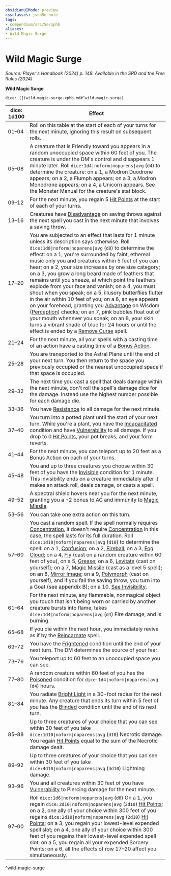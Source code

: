 ```yaml
---
obsidianUIMode: preview
cssclasses: json5e-note
tags:
- compendium/src/5e/xphb
aliases:
- Wild Magic Surge
---
```

# Wild Magic Surge
*Source: Player's Handbook (2024) p. 149. Available in the <span title='Systems Reference Document (5.2)'>SRD</span> and the Free Rules (2024)* 

**Wild Magic Surge**

`dice: [](wild-magic-surge-xphb.md#^wild-magic-surge)`

| dice: 1d100 | Effect |
|-------------|--------|
| 01–04 | Roll on this table at the start of each of your turns for the next minute, ignoring this result on subsequent rolls. |
| 05–08 | A creature that is Friendly toward you appears in a random unoccupied space within 60 feet of you. The creature is under the DM's control and disappears 1 minute later. Roll `dice:1d4\|noform\|noparens\|avg` (`d4`) to determine the creature: on a 1, a Modron Duodrone appears; on a 2, a Flumph appears; on a 3, a Modron Monodrone appears; on a 4, a Unicorn appears. See the Monster Manual for the creature's stat block. |
| 09–12 | For the next minute, you regain 5 [Hit Points](/3-Mechanics/CLI/variant-rules/hit-points-xphb.md) at the start of each of your turns. |
| 13–16 | Creatures have [Disadvantage](/3-Mechanics/CLI/variant-rules/disadvantage-xphb.md) on saving throws against the next spell you cast in the next minute that involves a saving throw. |
| 17–20 | You are subjected to an effect that lasts for 1 minute unless its description says otherwise. Roll `dice:1d8\|noform\|noparens\|avg` (`d8`) to determine the effect: on a 1, you're surrounded by faint, ethereal music only you and creatures within 5 feet of you can hear; on a 2, your size increases by one size category; on a 3, you grow a long beard made of feathers that remains until you sneeze, at which point the feathers explode from your face and vanish; on a 4, you must shout when you speak; on a 5, illusory butterflies flutter in the air within 10 feet of you; on a 6, an eye appears on your forehead, granting you [Advantage](/3-Mechanics/CLI/variant-rules/advantage-xphb.md) on Wisdom ([Perception](skills.md#Perception)) checks; on an 7, pink bubbles float out of your mouth whenever you speak; on an 8, your skin turns a vibrant shade of blue for 24 hours or until the effect is ended by a [Remove Curse](/3-Mechanics/CLI/spells/remove-curse-xphb.md) spell. |
| 21–24 | For the next minute, all your spells with a casting time of an action have a casting time of a [Bonus Action](/3-Mechanics/CLI/variant-rules/bonus-action-xphb.md). |
| 25–28 | You are transported to the Astral Plane until the end of your next turn. You then return to the space you previously occupied or the nearest unoccupied space if that space is occupied. |
| 29–32 | The next time you cast a spell that deals damage within the next minute, don't roll the spell's damage dice for the damage. Instead use the highest number possible for each damage die. |
| 33–36 | You have [Resistance](/3-Mechanics/CLI/variant-rules/resistance-xphb.md) to all damage for the next minute. |
| 37–40 | You turn into a potted plant until the start of your next turn. While you're a plant, you have the [Incapacitated](conditions.md#Incapacitated) condition and have [Vulnerability](/3-Mechanics/CLI/variant-rules/vulnerability-xphb.md) to all damage. If you drop to 0 [Hit Points](/3-Mechanics/CLI/variant-rules/hit-points-xphb.md), your pot breaks, and your form reverts. |
| 41–44 | For the next minute, you can teleport up to 20 feet as a [Bonus Action](/3-Mechanics/CLI/variant-rules/bonus-action-xphb.md) on each of your turns. |
| 45–48 | You and up to three creatures you choose within 30 feet of you have the [Invisible](conditions.md#Invisible) condition for 1 minute. This invisibility ends on a creature immediately after it makes an attack roll, deals damage, or casts a spell. |
| 49–52 | A spectral shield hovers near you for the next minute, granting you a +2 bonus to AC and immunity to [Magic Missile](/3-Mechanics/CLI/spells/magic-missile-xphb.md). |
| 53–56 | You can take one extra action on this turn. |
| 57–60 | You cast a random spell. If the spell normally requires [Concentration](conditions.md#Concentration), it doesn't require [Concentration](conditions.md#Concentration) in this case; the spell lasts for its full duration. Roll `dice:1d10\|noform\|noparens\|avg` (`d10`) to determine the spell: on a 1, [Confusion](/3-Mechanics/CLI/spells/confusion-xphb.md); on a 2, [Fireball](/3-Mechanics/CLI/spells/fireball-xphb.md); on a 3, [Fog Cloud](/3-Mechanics/CLI/spells/fog-cloud-xphb.md); on a 4, [Fly](/3-Mechanics/CLI/spells/fly-xphb.md) (cast on a random creature within 60 feet of you), on a 5, [Grease](/3-Mechanics/CLI/spells/grease-xphb.md); on a 6, [Levitate](/3-Mechanics/CLI/spells/levitate-xphb.md) (cast on yourself); on a 7, [Magic Missile](/3-Mechanics/CLI/spells/magic-missile-xphb.md) (cast as a level 5 spell); on an 8, [Mirror Image](/3-Mechanics/CLI/spells/mirror-image-xphb.md); on a 9, [Polymorph](/3-Mechanics/CLI/spells/polymorph-xphb.md) (cast on yourself), and if you fail the saving throw, you turn into a Goat (see appendix B); on a 10, [See Invisibility](/3-Mechanics/CLI/spells/see-invisibility-xphb.md). |
| 61–64 | For the next minute, any flammable, nonmagical object you touch that isn't being worn or carried by another creature bursts into flame, takes `dice:1d4\|noform\|noparens\|avg` (`d4`) Fire damage, and is burning. |
| 65–68 | If you die within the next hour, you immediately revive as if by the [Reincarnate](/3-Mechanics/CLI/spells/reincarnate-xphb.md) spell. |
| 69–72 | You have the [Frightened](conditions.md#Frightened) condition until the end of your next turn. The DM determines the source of your fear. |
| 73–76 | You teleport up to 60 feet to an unoccupied space you can see. |
| 77–80 | A random creature within 60 feet of you has the [Poisoned](conditions.md#Poisoned) condition for `dice:1d4\|noform\|noparens\|avg` (`d4`) hours. |
| 81–84 | You radiate [Bright Light](/3-Mechanics/CLI/variant-rules/bright-light-xphb.md) in a 30-foot radius for the next minute. Any creature that ends its turn within 5 feet of you has the [Blinded](conditions.md#Blinded) condition until the end of its next turn. |
| 85–88 | Up to three creatures of your choice that you can see within 30 feet of you take `dice:1d10\|noform\|noparens\|avg` (`d10`) Necrotic damage. You regain [Hit Points](/3-Mechanics/CLI/variant-rules/hit-points-xphb.md) equal to the sum of the Necrotic damage dealt. |
| 89–92 | Up to three creatures of your choice that you can see within 30 feet of you take `dice:4d10\|noform\|noparens\|avg` (`4d10`) Lightning damage. |
| 93–96 | You and all creatures within 30 feet of you have [Vulnerability](/3-Mechanics/CLI/variant-rules/vulnerability-xphb.md) to Piercing damage for the next minute. |
| 97–00 | Roll `dice:1d6\|noform\|noparens\|avg` (`d6`) On a 1, you regain `dice:2d10\|noform\|noparens\|avg` (`2d10`) [Hit Points](/3-Mechanics/CLI/variant-rules/hit-points-xphb.md); on a 2, one ally of your choice within 300 feet of you regains `dice:2d10\|noform\|noparens\|avg` (`2d10`) [Hit Points](/3-Mechanics/CLI/variant-rules/hit-points-xphb.md); on a 3, you regain your lowest-level expended spell slot; on a 4, one ally of your choice within 300 feet of you regains their lowest-level expended spell slot; on a 5, you regain all your expended Sorcery Points; on a 6, all the effects of row 17–20 affect you simultaneously. |
^wild-magic-surge